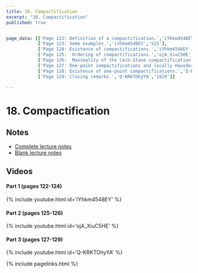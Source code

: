 ```yaml
---
title: 18. Compactification
excerpt: "18. Compactification"
published: true


page_data: [['Page 122: Definition of a compactification.','iYhkm4548EY','0'],
            ['Page 123: Some examples.','iYhkm4548EY','525'],
            ['Page 124: Existence of compactifications.','iYhkm4548EY', '931'],
            ['Page 125:  Ordering of compactifications.','ojA_XiuC5HE','0'],
            ['Page 126:  Maximality of the Cech-Stone compactification.','ojA_XiuC5HE','833'],  
            ['Page 127: One-point compactifications and locally Hausdorff spaces.','Q-KRKTOhyYA', '0'],
            ['Page 128: Existence of one-point compactifications.','Q-KRKTOhyYA','706'],
            ['Page 129: Closing remarks.','Q-KRKTOhyYA','1829']]

---
```



# 18. Compactification

## Notes

* [Complete lecture notes]({{site.baseurl}}/assets/notes/mth427_notes_18.pdf)
* [Blank lecture notes]({{site.baseurl}}/assets/blank_notes/mth427_blanks_18.pdf)

## Videos

#### Part 1 (pages 122-124)

{% include youtube.html id='iYhkm4548EY' %}

#### Part 2 (pages 125-126)

{% include youtube.html id='ojA_XiuC5HE' %}

#### Part 3 (pages 127-129)

{% include youtube.html id='Q-KRKTOhyYA' %}


{% include pagelinks.html %}
